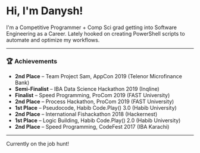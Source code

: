 # Hi, I'm Danysh!

I'm a Competitive Programmer + Comp Sci grad getting into Software Engineering as a Career. 
Lately hooked on creating PowerShell scripts to automate and optimize my workflows.
* * *
### 🏆 Achievements

- **2nd Place** – Team Project Sam, AppCon 2019 (Telenor Microfinance Bank)
- **Semi-Finalist** – IBA Data Science Hackathon 2019 (Inqline)
- **Finalist** – Speed Programming, ProCom 2019 (FAST University)
- **2nd Place** – Process Hackathon, ProCom 2019 (FAST University)
- **1st Place** – Pseudocode, Habib Code.Play() 3.0 (Habib University)
- **2nd Place** – International Fishackathon 2018 (Hackernest)
- **1st Place** – Logic Building, Habib Code.Play() 2.0 (Habib University)
- **2nd Place** – Speed Programming, CodeFest 2017 (IBA Karachi)
* * *

Currently on the job hunt!
